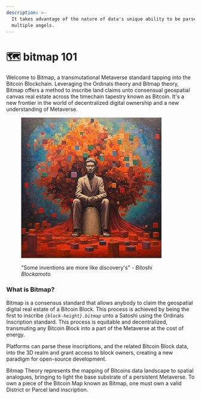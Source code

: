 ```yaml
---
description: >-
  It takes advantage of the nature of data's unique ability to be parsed from
  multiple angels.
---
```


# 🗺️ bitmap 101

Welcome to Bitmap, a transmutational Metaverse standard tapping into the Bitcoin Blockchain. Leveraging the Ordinals theory and Bitmap theory, Bitmap offers a method to inscribe land claims unto consensual geospatial canvas real estate across the timechain tapestry known as Bitcoin. It's a new frontier in the world of decentralized digital ownership and a new understanding of Metaverse.

<figure><img src=".gitbook/assets/Bitoshi.png" alt="" width="375"><figcaption><p>"Some inventions are more like discovery's" - <em>Bitoshi Blockamoto</em></p></figcaption></figure>

### What is Bitmap?

Bitmap is a consensus standard that allows anybody to claim the geospatial digital real estate of a Bitcoin Block. This process is achieved by being the first to inscribe _`{block-height}.bitmap`_ unto a Satoshi using the Ordinals Inscription standard. This process is equitable and decentralized, transmuting any Bitcoin Block into a part of the Metaverse at the cost of energy.

Platforms can parse these inscriptions, and the related Bitcoin Block data, into the 3D realm and grant access to block owners, creating a new paradigm for open-source development.

Bitmap Theory represents the mapping of Bitcoins data landscape to spatial analogues, bringing to light the base substrate of a persistent Metaverse. To own a piece of the Bitcoin Map known as Bitmap, one must own a valid District or Parcel land inscription.
